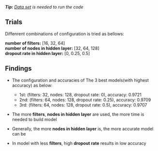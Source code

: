 *__Tip:__ [Data set](https://cdn.cs50.net/ai/2023/x/projects/5/gtsrb.zip) is needed to run the code*

## Trials

Diffenrent combinations of configuration is tried as bellows:

**number of filters:** [16, 32, 64]  
**number of nodes in hidden layer:** [32, 64, 128]  
**dropout rate in hidden layer:** [0, 0.25, 0.5]  

## Findings

- The configuration and accuracies of The 3 best models(with highest accuracy) as below:  
    - 1st: (filters: 32, nodes: 128, dropout rate: 0), accuracy: 0.9721  
    - 2nd: (filters: 64, nodes: 128, dropout rate: 0.25), accuracy: 0.9709  
    - 3rd: (filters: 64, nodes: 128, dropout rate: 0.5), accuracy: 0.9707

- The more **filters**, **nodes in hidden layer** are used, the more time is needed to build model

- Generally, the more **nodes in hidden layer** is, the more accurate model can be

- In model with less **filters**, high **dropout rate** results in low accuracy